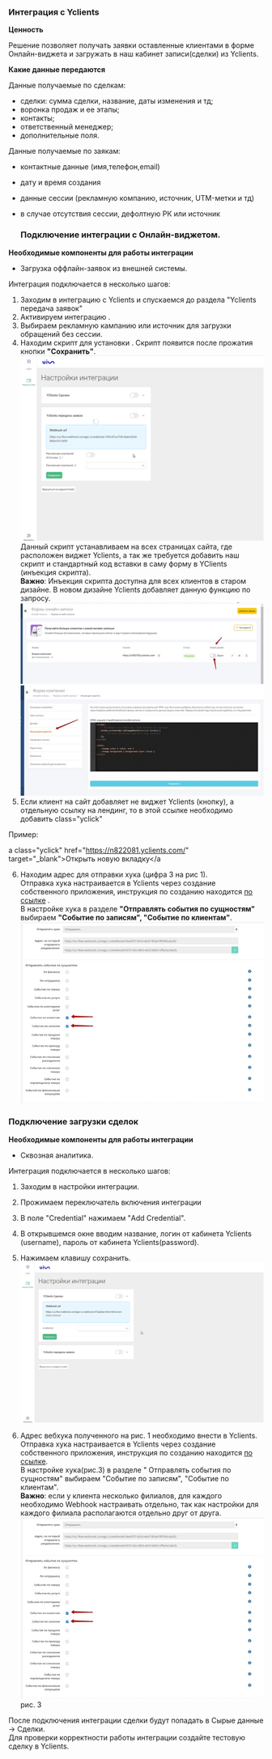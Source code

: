 ### Интеграция с Yclients  
**Ценность**   

Решение позволяет получать заявки оставленные клиентами в форме Онлайн-виджета и загружать в наш кабинет записи(сделки) из Yclients.   
 
 **Какие данные передаются**    

Данные получаемые по сделкам:  
- сделки: сумма сделки, название, даты изменения и тд; 
- воронка продаж и ее этапы;
- контакты;
- ответственный менеджер;
- дополнительные поля.  

Данные получаемые по заякам:  

- контактные данные (имя,телефон,email)  
- дату и время создания  
- данные сессии (рекламную компанию, источник, UTM-метки и тд)  
- в случае отсутствия сессии, дефолтную РК или источник    
  
  ### Подключение интеграции с Онлайн-виджетом. 

**Необходимые компоненты для работы интеграции**  
- Загрузка оффлайн-заявок из внешней системы. 
  
Интеграция подключается в несколько шагов:   
1. Заходим в интеграцию с Yclients и спускаемся до раздела "Yclients передача заявок"  
2. Активируем интеграцию .  
3. Выбираем рекламную кампанию или источник для загрузки обращений без сессии.  
4. Находим скрипт для установки .  Скрипт появится после прожатия кнопки **"Сохранить"**.   
![image](yc_f_vkl.gif)   
 Данный скрипт устанавливаем на всех страницах сайта, где расположен виджет Yclients, а так же требуется добавить наш скрипт и стандартный код вставки в саму форму в YClients (инъекция скрипта).  
**Важно**: Инъекция скрипта доступна для всех клиентов в старом дизайне. В новом дизайне Yclients  добавляет данную функцию по запросу.  
![image](yc_f1.jpg) ![image](yc_f2.jpg)   
5. Если клиент на сайт добавляет не виджет Yclients (кнопку), а отдельную ссылку на лендинг, то в этой ссылке необходимо добавить  class="yclick"

Пример:

a class="yclick" href="https://n822081.yclients.com/" target="_blank">Открыть новую вкладку</a    

6. Находим адрес для отправки хука (цифра 3 на рис 1).  
Отправка хука настраивается в Yclients через создание собственного приложения, инструкция по созданию находится [по ссылке](https://support.yclients.com/67-68-202?_ga=2.235690817.1118622726.1689663799-975683808.1687778856) .  
В настройке хука в разделе **"Отправлять события по сущностям"** выбираем **"Событие по записям", "Событие по клиентам"**.  
![image](yc_hook.jpg)  
 
  
  ### Подключение загрузки сделок  

**Необходимые компоненты для работы интеграции**  
- Сквозная аналитика.

Интеграция подключается в несколько шагов:   
  
1. Заходим в настройки интеграции.  
2. Прожимаем переключатель включения интеграции  
3. В поле "Credential" нажимаем "Add Credential".  
 
4. В открывшемся окне вводим название, логин от кабинета Yclients (username), пароль от кабинета Yclients(password).  
5. Нажимаем клавишу сохранить. 
![image](yc_d_vkl.gif)    
6. Адрес вебхука полученного на рис. 1 необходимо внести в Yclients.  
Отправка хука настраивается в Yclients через создание собственного приложения, инструкция по созданию находится [по ссылке](https://support.yclients.com/67-68-202?_ga=2.235690817.1118622726.1689663799-975683808.1687778856).  
В настройке хука(рис.3) в разделе " Отправлять события по сущностям" выбираем "Событие по записям", "Событие по клиентам".  
**Важно**: если у клиента несколько филиалов, для каждого необходимо Webhook настраивать отдельно, так как настройки для каждого филиала располагаются отдельно друг от друга.  
![image](yc_hook.jpg)  
рис. 3  
  
  После подключения интеграции сделки будут попадать в  Сырые данные -> Сделки.  
Для проверки корректности работы интеграции создайте тестовую сделку в Yclients.


